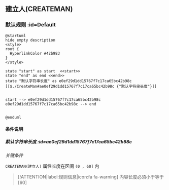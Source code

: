 ## 建立人(CREATEMAN) <!-- {docsify-ignore-all} -->

   

### 默认规则 :id=Default

```plantuml
@startuml
hide empty description
<style>
root {
  HyperlinkColor #42b983
}
</style>

state "start" as start  <<start>>
state "end" as end <<end>>
state "默认字符串长度" as e0ef29d1dd15767f7c17ca65bc42b98c [[$./CreateMan#ae0ef29d1dd15767f7c17ca65bc42b98c {"默认字符串长度"}]]


start --> e0ef29d1dd15767f7c17ca65bc42b98c 
e0ef29d1dd15767f7c17ca65bc42b98c --> end 


@enduml
```

#### 条件说明

##### 默认字符串长度 :id=ae0ef29d1dd15767f7c17ca65bc42b98c


*关键条件*


`CREATEMAN(建立人)` 属性长度在区间 `(0 , 60]` 内

> [!ATTENTION|label:规则信息|icon:fa fa-warning]
> 内容长度必须小于等于[60]







